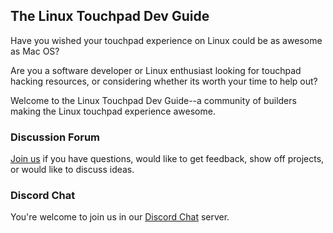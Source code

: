 ## The Linux Touchpad Dev Guide

Have you wished your touchpad experience on Linux could be as awesome as Mac OS?

Are you a software developer or Linux enthusiast looking for touchpad hacking resources, or considering whether its worth your time to help out?

Welcome to the Linux Touchpad Dev Guide--a community of builders making the Linux touchpad experience awesome.

### Discussion Forum

[Join us](https://github.com/linuxtouchpad/discussion/discussions) if you have questions, would like to get feedback, show off projects, or would like to discuss ideas.

### Discord Chat

You're welcome to join us in our [Discord Chat](https://discord.gg/PYdbNAp5g8) server.

